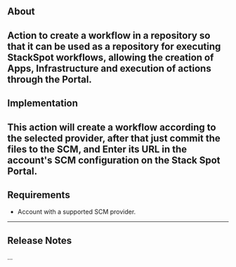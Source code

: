 ## About
Action to create a workflow in a repository so that it can be used as a repository for executing StackSpot workflows,
allowing the creation of Apps, Infrastructure and execution of actions through the Portal.
---
## Implementation
This action will create a workflow according to the selected provider, after that just commit the files to the SCM, and
Enter its URL in the account's SCM configuration on the Stack Spot Portal.
---
## Requirements
- Account with a supported SCM provider.
---
## Release Notes
...